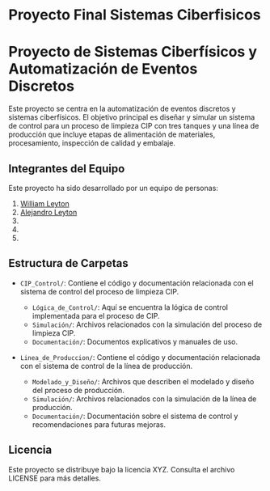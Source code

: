 # Proyecto Final Sistemas Ciberfisicos

# Proyecto de Sistemas Ciberfísicos y Automatización de Eventos Discretos

Este proyecto se centra en la automatización de eventos discretos y sistemas ciberfísicos. El objetivo principal es diseñar y simular un sistema de control para un proceso de limpieza CIP con tres tanques y una línea de producción que incluye etapas de alimentación de materiales, procesamiento, inspección de calidad y embalaje.

## Integrantes del Equipo

Este proyecto ha sido desarrollado por un equipo de  personas:

1. [William Leyton](www.github.com/wleyton89)
2. [Alejandro Leyton](www.github.com/leytonale)
3. []()
4. []()
5. []()

## Estructura de Carpetas

- `CIP_Control/`: Contiene el código y documentación relacionada con el sistema de control del proceso de limpieza CIP.
  - `Lógica_de_Control/`: Aquí se encuentra la lógica de control implementada para el proceso de CIP.
  - `Simulación/`: Archivos relacionados con la simulación del proceso de limpieza CIP.
  - `Documentación/`: Documentos explicativos y manuales de uso.

- `Linea_de_Produccion/`: Contiene el código y documentación relacionada con el sistema de control de la línea de producción.
  - `Modelado_y_Diseño/`: Archivos que describen el modelado y diseño del proceso de producción.
  - `Simulación/`: Archivos relacionados con la simulación de la línea de producción.
  - `Documentación/`: Documentación sobre el sistema de control y recomendaciones para futuras mejoras.

## Licencia

Este proyecto se distribuye bajo la licencia XYZ. Consulta el archivo LICENSE para más detalles.


